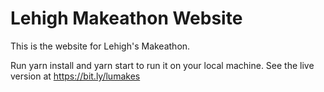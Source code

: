 # Lehigh Makeathon Website

This is the website for Lehigh's Makeathon.

Run yarn install and yarn start to run it on your local machine.
See the live version at https://bit.ly/lumakes
